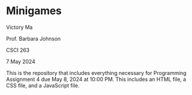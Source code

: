 # Minigames
Victory Ma

Prof. Barbara Johnson

CSCI 263

7 May 2024

This is the repository that includes everything necessary for Programming Assignment 4 due May 8, 2024 at 10:00 PM. This includes an HTML file, a CSS file, and a JavaScript file.
